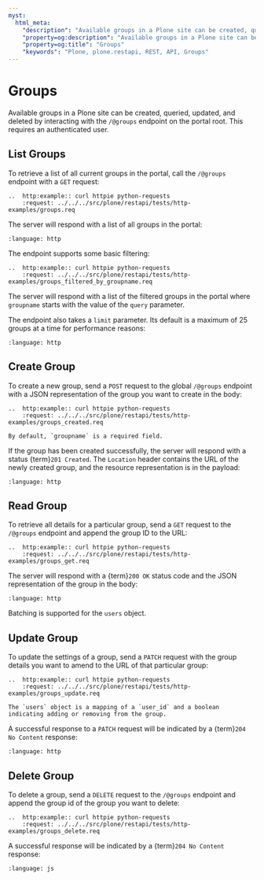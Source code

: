 ```yaml
---
myst:
  html_meta:
    "description": "Available groups in a Plone site can be created, queried, updated, and deleted by interacting with the /@groups endpoint on the portal root."
    "property=og:description": "Available groups in a Plone site can be created, queried, updated, and deleted by interacting with the /@groups endpoint on the portal root."
    "property=og:title": "Groups"
    "keywords": "Plone, plone.restapi, REST, API, Groups"
---
```


# Groups

Available groups in a Plone site can be created, queried, updated, and deleted by interacting with the `/@groups` endpoint on the portal root.
This requires an authenticated user.


## List Groups

To retrieve a list of all current groups in the portal, call the `/@groups` endpoint with a `GET` request:

```{eval-rst}
..  http:example:: curl httpie python-requests
    :request: ../../../src/plone/restapi/tests/http-examples/groups.req
```

The server will respond with a list of all groups in the portal:

```{literalinclude} ../../../src/plone/restapi/tests/http-examples/groups.resp
:language: http
```

The endpoint supports some basic filtering:

```{eval-rst}
..  http:example:: curl httpie python-requests
    :request: ../../../src/plone/restapi/tests/http-examples/groups_filtered_by_groupname.req
```

The server will respond with a list of the filtered groups in the portal where `groupname` starts with the value of the `query` parameter.

The endpoint also takes a `limit` parameter.
Its default is a maximum of 25 groups at a time for performance reasons:

```{literalinclude} ../../../src/plone/restapi/tests/http-examples/groups_filtered_by_groupname.resp
:language: http
```


## Create Group

To create a new group, send a `POST` request to the global `/@groups` endpoint with a JSON representation of the group you want to create in the body:

```{eval-rst}
..  http:example:: curl httpie python-requests
    :request: ../../../src/plone/restapi/tests/http-examples/groups_created.req
```

```{note}
By default, `groupname` is a required field.
```

If the group has been created successfully, the server will respond with a status {term}`201 Created`. The `Location` header contains the URL of the newly created group, and the resource representation is in the payload:

```{literalinclude} ../../../src/plone/restapi/tests/http-examples/groups_created.resp
:language: http
```


## Read Group

To retrieve all details for a particular group, send a `GET` request to the `/@groups` endpoint and append the group ID to the URL:

```{eval-rst}
..  http:example:: curl httpie python-requests
    :request: ../../../src/plone/restapi/tests/http-examples/groups_get.req
```

The server will respond with a {term}`200 OK` status code and the JSON representation of the group in the body:

```{literalinclude} ../../../src/plone/restapi/tests/http-examples/groups_get.resp
:language: http
```

Batching is supported for the `users` object.


## Update Group

To update the settings of a group, send a `PATCH` request with the group details you want to amend to the URL of that particular group:

```{eval-rst}
..  http:example:: curl httpie python-requests
    :request: ../../../src/plone/restapi/tests/http-examples/groups_update.req
```

```{note}
The `users` object is a mapping of a `user_id` and a boolean indicating adding or removing from the group.
```

A successful response to a `PATCH` request will be indicated by a {term}`204 No Content` response:

```{literalinclude} ../../../src/plone/restapi/tests/http-examples/groups_update.resp
:language: http
```


## Delete Group

To delete a group, send a `DELETE` request to the `/@groups` endpoint and append the group id of the group you want to delete:

```{eval-rst}
..  http:example:: curl httpie python-requests
    :request: ../../../src/plone/restapi/tests/http-examples/groups_delete.req
```

A successful response will be indicated by a {term}`204 No Content` response:

```{literalinclude} ../../../src/plone/restapi/tests/http-examples/groups_delete.resp
:language: js
```
